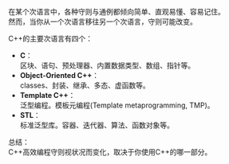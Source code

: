 在某个次语言中，各种守则与通例都倾向简单、直观易懂、容易记住。  
然而，当你从一个次语言移往另一个次语言，守则可能改变。  

C++的主要次语言有四个：  
- **C**：  
区块、语句、预处理器、内置数据类型、数组、指针等。  
- **Object-Oriented C++**：  
classes、封装、继承、多态、虚函数等。  
- **Template C++**：  
泛型编程。模板元编程(Template metaprogramming, TMP)。  
- **STL**：  
标准泛型库。容器、迭代器、算法、函数对象等。

总结：  
C++高效编程守则视状况而变化，取决于你使用C++的哪一部分。